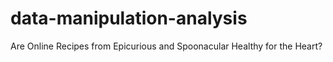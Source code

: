 # data-manipulation-analysis

Are Online Recipes from Epicurious and Spoonacular Healthy for the Heart?
